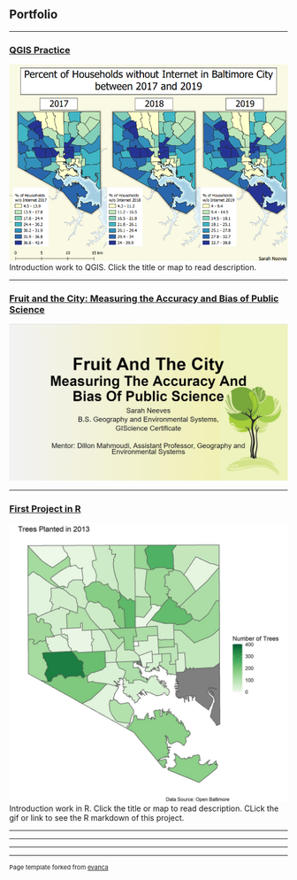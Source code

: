 ## Portfolio

---
### [QGIS Practice](/pro/)
[<img src="pro/internet.png?raw=true"/>](/pro/)
Introduction work to QGIS. Click the title or map to read description.


---
### [Fruit and the City: Measuring the Accuracy and Bias of Public Science](/483trees/)
[<img src="483trees/fruitslide.jpg?raw=true"/>](/483trees/)


---
### [First Project in R](/project1_486/486project1.html)
[<img src="project1_486/treesplant.gif?raw=true"/>](/project1_486/486project1.html)
Introduction work in R. Click the title or map to read description. CLick the gif or link to see the R markdown of this project.

---

---


---




---
<p style="font-size:11px">Page template forked from <a href="https://github.com/evanca/quick-portfolio">evanca</a></p>
<!-- Remove above link if you don't want to attibute -->
